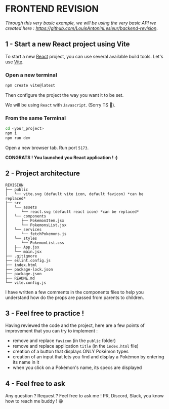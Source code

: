 # FRONTEND REVISION

*Through this very basic example, we will be using the very basic API we created here : https://github.com/LouisAntoninLesieur/backend-revision*.

## 1 - Start a new React project using Vite
To start a new [React](https://react.dev/) project, you can use several available build tools. Let's use [Vite](https://vite.dev/).

### Open a new terminal

```bash
npm create vite@latest
```

Then configure the project the way you want it to be set.

We will be using `React` with `Javascript`. (Sorry TS 💙).

### From the same Terminal

```bash
cd <your_project>
npm i
npm run dev
```

Open a new browser tab. Run port `5173`.

**CONGRATS ! You launched you React application ! :)**

## 2 - Project architecture

```text
REVISION
├── public
│   └── vite.svg (default vite icon, default favicon) *can be replaced*
├── src
│   └── assets
│      └── react.svg (default react icon) *can be replaced*
│   └── components
│      ├── PokemonItem.jsx
│      └── PokemonsList.jsx
│   └── services
│      └── fetchPokemons.js
│   └── styles
│      └── PokemonList.css
│   ├── App.jsx
│   └── main.jsx
├── .gitignore
├── eslint.config.js
├── index.html
├── package-lock.json
├── package.json
├── README.md
└── vite.config.js
```

I have written a few comments in the components files to help you understand how do the props are passed from parents to children.

## 3 - Feel free to practice !

Having reviewed the code and the project, here are a few points of improvement that you can try to implement :

- remove and replace `favicon` (in the `public` folder)
- remove and replace application `title` (in the `index.html` file)
- creation of a button that displays ONLY Pokémon types
- creation of an input that lets you find and display a Pokémon by entering its name in it
- when you click on a Pokémon's name, its specs are displayed

## 4 - Feel free to ask

Any question ? Request ? Feel free to ask me ! PR, Discord, Slack, you know how to reach me buddy ! 😁